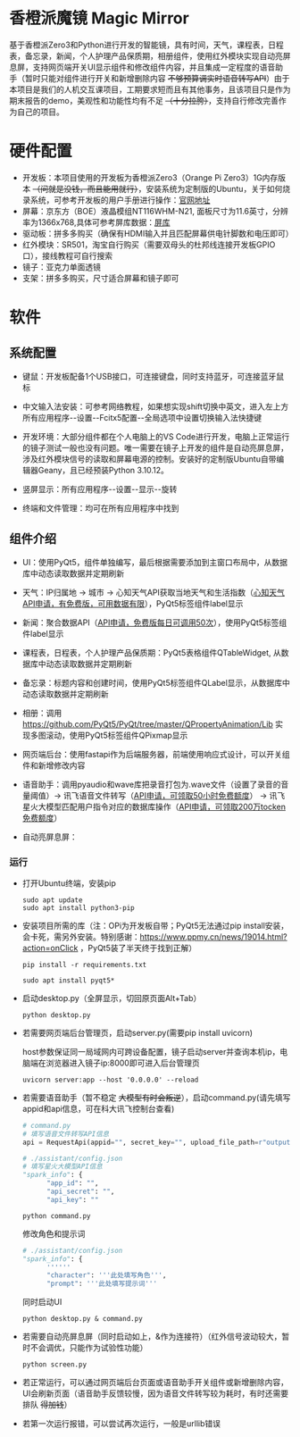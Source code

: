 # 香橙派魔镜 Magic Mirror

基于香橙派Zero3和Python进行开发的智能镜，具有时间，天气，课程表，日程表，备忘录，新闻，个人护理产品保质期，相册组件，使用红外模块实现自动亮屏息屏，支持网页端开关UI显示组件和修改组件内容，并且集成一定程度的语音助手（暂时只能对组件进行开关和新增删除内容 ~~不够预算调实时语音转写API~~）由于本项目是我们的人机交互课项目，工期要求短而且有其他事务，且该项目只是作为期末报告的demo，美观性和功能性均有不足 ~~（十分拉胯）~~，支持自行修改完善作为自己的项目。

# 硬件配置

* 开发板：本项目使用的开发板为香橙派Zero3（Orange Pi Zero3）1G内存版本 ~~（问就是没钱，而且能用就行）~~，安装系统为定制版的Ubuntu，关于如何烧录系统，可参考开发板的用户手册进行操作：[官网地址](http://www.orangepi.cn/html/hardWare/computerAndMicrocontrollers/service-and-support/Orange-Pi-Zero-3.html)
* 屏幕：京东方（BOE）液晶模组NT116WHM-N21, 面板尺寸为11.6英寸，分辨率为1366x768,具体可参考屏库数据：[屏库](http://www.orangepi.cn/html/hardWare/computerAndMicrocontrollers/service-and-support/Orange-Pi-Zero-3.html)
* 驱动板：拼多多购买（确保有HDMI输入并且匹配屏幕供电针脚数和电压即可）
* 红外模块：SR501，淘宝自行购买（需要双母头的杜邦线连接开发板GPIO口），接线教程可自行搜索
* 镜子：亚克力单面透镜
* 支架：拼多多购买，尺寸适合屏幕和镜子即可

# 软件

## 系统配置

* 键鼠：开发板配备1个USB接口，可连接键盘，同时支持蓝牙，可连接蓝牙鼠标

* 中文输入法安装：可参考网络教程，如果想实现shift切换中英文，进入左上方所有应用程序--设置--Fcitx5配置--全局选项中设置切换输入法快捷键

* 开发环境：大部分组件都在个人电脑上的VS Code进行开发，电脑上正常运行的镜子测试一般也没有问题。唯一需要在镜子上开发的组件是自动亮屏息屏，涉及红外模块信号的读取和屏幕电源的控制。安装好的定制版Ubuntu自带编辑器Geany，且已经预装Python 3.10.12。
* 竖屏显示：所有应用程序--设置--显示--旋转
* 终端和文件管理：均可在所有应用程序中找到

 ## 组件介绍

* UI：使用PyQt5，组件单独编写，最后根据需要添加到主窗口布局中，从数据库中动态读取数据并定期刷新

* 天气：IP归属地 -> 城市 -> 心知天气API获取当地天气和生活指数（[心知天气API申请，有免费版，可用数据有限](https://www.seniverse.com/)），PyQt5标签组件label显示
* 新闻：聚合数据API（[API申请，免费版每日可调用50次](https://www.juhe.cn/docs/api/id/235)），使用PyQt5标签组件label显示
* 课程表，日程表，个人护理产品保质期：PyQt5表格组件QTableWidget, 从数据库中动态读取数据并定期刷新
* 备忘录：标题内容和创建时间，使用PyQt5标签组件QLabel显示，从数据库中动态读取数据并定期刷新
* 相册：调用 https://github.com/PyQt5/PyQt/tree/master/QPropertyAnimation/Lib 实现多图滚动，使用PyQt5标签组件QPixmap显示
* 网页端后台：使用fastapi作为后端服务器，前端使用响应式设计，可以开关组件和新增修改内容
* 语音助手：调用pyaudio和wave库把录音打包为.wave文件（设置了录音的音量阈值）-> 讯飞语音文件转写（[API申请，可领取50小时免费额度](https://www.xfyun.cn/services/lfasr#anchor4503211)） -> 讯飞星火大模型匹配用户指令对应的数据库操作（[API申请，可领取200万tocken免费额度](https://xinghuo.xfyun.cn/sparkapi)）
* 自动亮屏息屏：

### 运行

* 打开Ubuntu终端，安装pip

  ```
  sudo apt update
  sudo apt install python3-pip
  ```

  

* 安装项目所需的库（注：OPi为开发板自带；PyQt5无法通过pip install安装，会卡死，需另外安装。特别感谢：https://www.ppmy.cn/news/19014.html?action=onClick ，PyQt5装了半天终于找到正解）

  ```
  pip install -r requirements.txt
  ```

  ```
  sudo apt install pyqt5*
  ```

  

* 启动desktop.py（全屏显示，切回原页面Alt+Tab）

  ```
  python desktop.py
  ```

  

* 若需要网页端后台管理页，启动server.py(需要pip install uvicorn)

  host参数保证同一局域网内可跨设备配置，镜子启动server并查询本机ip，电脑端在浏览器进入镜子ip:8000即可进入后台管理页

  ```
  uvicorn server:app --host '0.0.0.0' --reload
  ```

  

* 若需要语音助手（暂不稳定 ~~大模型有时会叛逆~~），启动command.py(请先填写appid和api信息，可在科大讯飞控制台查看)

  ```python
  # command.py
  # 填写语音文件转写API信息
  api = RequestApi(appid="", secret_key="", upload_file_path=r"output.wav")
  ```

  ```python
  # ./assistant/config.json
  # 填写星火大模型API信息
  "spark_info": {
        "app_id": "",
        "api_secret": "",
        "api_key": ""
  ```

  ```
  python command.py
  ```

  

  修改角色和提示词

  ```python
  # ./assistant/config.json
  "spark_info": {
        ''''''
        "character": '''此处填写角色''',
        "prompt": '''此处填写提示词'''
  ```

  

  同时启动UI

  ```
  python desktop.py & command.py
  ```

  

* 若需要自动亮屏息屏（同时启动如上，&作为连接符）（红外信号波动较大，暂时不会调优，只能作为试验性功能）

  ```
  python screen.py
  ```

  

* 若正常运行，可以通过网页端后台页面或语音助手开关组件或新增删除内容，UI会刷新页面（语音助手反馈较慢，因为语音文件转写较为耗时，有时还需要排队 ~~得加钱~~）



* 若第一次运行报错，可以尝试再次运行，一般是urllib错误
